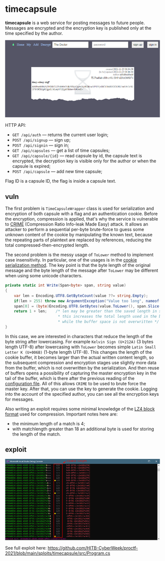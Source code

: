 # timecapsule
**timecapsule** is a web service for posting messages to future people. Messages are encrypted and the encryption key is published only at the time specified by the author.

![timecapsule](img/timecapsule.png)

HTTP API:
* `GET /api/auth` — returns the current user login;
* `POST /api/signup` — sign up;
* `POST /api/signin` — sign in;
* `GET /api/capsules` — get a list of time capsules;
* `GET /api/capsule/{id}` — read capsule by id, the capsule text is encrypted, the decryption key is visible only for the author or when the capsule is expired;
* `POST /api/capsule` — add new time capsule;

Flag ID is a capsule ID, the flag is inside a capsule text.

## vuln
The first problem is `TimeCapsuleWrapper` class is used for serialization and encryption of both capsule with a flag and an authentication cookie.
Before the encryption, compression is applied, that's why the service is vulnerable to [CRIME](https://en.wikipedia.org/wiki/CRIME) (Compression Ratio Info-leak Made Easy) attack.
It allows an attacker to perform a sequential per-byte brute-force to guess some unknown content of the cookie by manipulating the known text, because the repeating parts of plaintext are replaced by references, reducing the total compressed-then-encrypted length.

The second problem is the messy usage of `ToLower` method to implement case insensitivity. In particular, one of the usages is in the [cookie serialization method](../../services/timecapsule/src/TimeCapsuleWrapper.cs#L130).
The key point is that the byte length of the original message and the byte length of the message after `ToLower` may be different when using some unicode characters.

```cs
private static int Write(Span<byte> span, string value)
{
    var len = Encoding.UTF8.GetByteCount(value ??= string.Empty);
    if(len > 255) throw new ArgumentException("Value too long", nameof(value));
    span[0] = (byte)Encoding.UTF8.GetBytes(value.ToLower(), span.Slice(1, len));
    return 1 + len;    /* len may be greater than the saved length in span[0]
                        * this increases the total length used in the buffer
                        * while the buffer space is not overwritten */
}
```

In this case, we are interested in characters that reduce the length of the byte string after lowercasing. For example `Kelvin Sign (U+212A)` (3 bytes length UTF-8) after lowercasing with `ToLower` becomes simple `Latin Small Letter K (U+006B)` (1-byte length UTF-8).
This changes the length of the cookie buffer, it becomes larger than the actual written content length, so the subsequent compression and encryption stages use slightly more data from the buffer, which is not overwritten by the serialization.
And then reuse of buffers opens a possibility of capturing the master encryption key in the tail of the buffer, which is there after the previous reading of the [configuration file](../../services/timecapsule/src/TimeCapsuleWrapper.cs#L21).
All of this allows `CRIME` to be used to brute force the master key. After that, you can use the key to generate the cookie. Logging into the account of the specified author, you can see all the encryption keys for messages.

Also writing an exploit requires some minimal knowledge of the [LZ4 block format](https://github.com/lz4/lz4/blob/dev/doc/lz4_Block_format.md) used for compression.
Important notes here are:
* the minimum length of a match is 4;
* with matchlength greater than 18 an additional byte is used for storing the length of the match.

## exploit
![exploit](img/exploit.png)

See full exploit here:
https://github.com/HITB-CyberWeek/proctf-2021/blob/main/sploits/timecapsule/src/Program.cs
